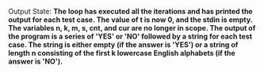 Output State: **The loop has executed all the iterations and has printed the output for each test case. The value of t is now 0, and the stdin is empty. The variables n, k, m, s, cnt, and cur are no longer in scope. The output of the program is a series of 'YES' or 'NO' followed by a string for each test case. The string is either empty (if the answer is 'YES') or a string of length n consisting of the first k lowercase English alphabets (if the answer is 'NO').**